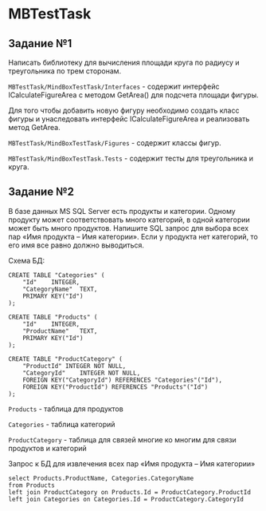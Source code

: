 # MBTestTask

## Задание №1

Написать библиотеку для вычисления площади круга по радиусу и треугольника по трем сторонам.

```MBTestTask/MindBoxTestTask/Interfaces``` - содержит интерфейс ICalculateFigureArea с методом GetArea() для подсчета площади фигуры.

Для того чтобы добавить новую фигуру необходимо создать класс фигуры и унаследовать интерфейс ICalculateFigureArea и реализовать метод GetArea.

```MBTestTask/MindBoxTestTask/Figures``` - содержит классы фигур.

```MBTestTask/MindBoxTestTask.Tests``` - содержит тесты для треугольника и круга.

## Задание №2

В базе данных MS SQL Server есть продукты и категории. Одному продукту может соответствовать много категорий, в одной категории может быть много продуктов. Напишите SQL запрос для выбора всех пар «Имя продукта – Имя категории». Если у продукта нет категорий, то его имя все равно должно выводиться.

Схема БД:

```
CREATE TABLE "Categories" (
	"Id"	INTEGER,
	"CategoryName"	TEXT,
	PRIMARY KEY("Id")
);

CREATE TABLE "Products" (
	"Id"	INTEGER,
	"ProductName"	TEXT,
	PRIMARY KEY("Id")
);

CREATE TABLE "ProductCategory" (
	"ProductId"	INTEGER NOT NULL,
	"CategoryId"	INTEGER NOT NULL,
	FOREIGN KEY("CategoryId") REFERENCES "Categories"("Id"),
	FOREIGN KEY("ProductId") REFERENCES "Products"("Id")
);

```

```Products``` - таблица для продуктов

```Categories``` - таблица категорий

```ProductCategory``` - таблица для связей многие ко многим для связи продуктов и категорий

Запрос к БД для извлечения всех пар «Имя продукта – Имя категории»
```
select Products.ProductName, Categories.CategoryName
from Products
left join ProductCategory on Products.Id = ProductCategory.ProductId
left join Categories on Categories.Id = ProductCategory.CategoryId
```
